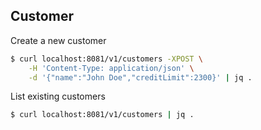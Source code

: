 ## Customer

Create a new customer
```bash
$ curl localhost:8081/v1/customers -XPOST \
    -H 'Content-Type: application/json' \
    -d '{"name":"John Doe","creditLimit":2300}' | jq .
```

List existing customers
```bash
$ curl localhost:8081/v1/customers | jq .
```